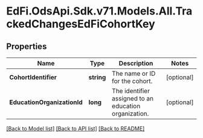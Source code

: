 # EdFi.OdsApi.Sdk.v71.Models.All.TrackedChangesEdFiCohortKey

## Properties

Name | Type | Description | Notes
------------ | ------------- | ------------- | -------------
**CohortIdentifier** | **string** | The name or ID for the cohort. | [optional] 
**EducationOrganizationId** | **long** | The identifier assigned to an education organization. | [optional] 

[[Back to Model list]](../README.md#documentation-for-models) [[Back to API list]](../README.md#documentation-for-api-endpoints) [[Back to README]](../README.md)

